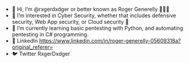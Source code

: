 - 👋 Hi, I’m @rxgerdxdger or better known as Roger Generelly 👨🏼‍💻
- 👀 I’m interested in Cyber Security, whether that includes defensive security, Web App security, or  Cloud security 🔐
- 🌱 I’m currently learning basic pentesting with Python, and automating pentesting in C# programming.
- 🔗 LinkedIn https://www.linkedin.com/in/roger-generelly-05609318a?original_referer=
- 🐦 Twitter RxgerDxdger
<!---
rxgerdxdger/rxgerdxdger is a ✨ special ✨ repository because its `README.md` (this file) appears on your GitHub profile.
You can click the Preview link to take a look at your changes.
--->
